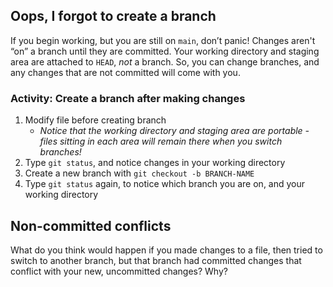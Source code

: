 ## Oops, I forgot to create a branch

If you begin working, but you are still on `main`, don’t panic! Changes aren't “on” a branch until they are committed. Your working directory and staging area are attached to `HEAD`, _not_ a branch. So, you can change branches, and any changes that are not committed will come with you.

### Activity: Create a branch after making changes

1. Modify file before creating branch
   - _Notice that the working directory and staging area are portable - files sitting in each area will remain there when you switch branches!_
2. Type `git status`, and notice changes in your working directory
3. Create a new branch with `git checkout -b BRANCH-NAME`
4. Type `git status` again, to notice which branch you are on, and your working directory

## Non-committed conflicts

What do you think would happen if you made changes to a file, then tried to switch to another branch, but that branch had committed changes that conflict with your new, uncommitted changes? Why?
